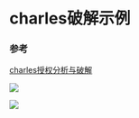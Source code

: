 # charles破解示例

### 参考

[charles授权分析与破解](https://www.wrbug.com/2018/11/09/charles%E6%8E%88%E6%9D%83%E5%88%86%E6%9E%90%E4%B8%8E%E7%A0%B4%E8%A7%A3/)

![](https://i.loli.net/2018/11/08/5be3e30ce5aa2.png)

![](https://i.loli.net/2018/11/08/5be3e55b69ae6.png)
